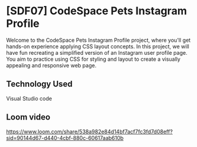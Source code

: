 # [SDF07] CodeSpace Pets Instagram Profile

Welcome to the CodeSpace Pets Instagram Profile project, where you'll get hands-on experience applying CSS layout concepts. In this project, we will have fun recreating a simplified version of an Instagram user profile page. You aim to practice using CSS for styling and layout to create a visually appealing and responsive web page.

## Technology Used
Visual Studio code

## Loom video
https://www.loom.com/share/538a982e84d14bf7acf7fc3fd7d08eff?sid=90144d67-d440-4cbf-880c-60617aab610b
 
 
 
